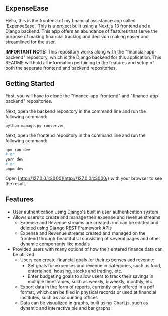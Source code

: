 ## ExpenseEase

Hello, this is the frontend of my financial assistance app called 'ExpenseEase'. This is a project built using a Next.js 13 frontend and a Django backend. This app offers an abundance of features that serve the purpose of making financial tracking and decision making easier and streamlined for the user.

**IMPORTANT NOTE:**
This repository works along with the "financial-app-backend" repository, which is the Django backend for this application. This README will hold all information pertaining to the features and setup of both the seperate frontend and backend repositories.

## Getting Started

First, you will have to clone the "finance-app-frontend" and "finance-app-backend" repositories.

Next, open the backend repository in the command line and run the following command:

```bash
python manage.py runserver
```

Next, open the frontend repository in the command line and run the following command:

```bash
npm run dev
# or
yarn dev
# or
pnpm dev
```

Open [http://127.0.0.1:3000](http://127.0.0.1:3000/) with your browser to see the result.

## Features

- User authentication using Django's built in user authentication system
- Allows users to create and manage their expense and revenue streams
  - Expense and Revenue streams are created and can be editted and deleted using Django REST Framework APIs
  - Expense and Revenue streams created and managed on the frontend through beautiful UI consisting of several pages and other     dynamic components like modals
- Provided users with many options of how their entered finance data can be utilized
  - Users can create financial goals for their expenses and revenue:
    - Set goals for expenses and revenue in categories, such as food, entertained, housing, stocks and trading, etc.
    - Enter budgeting goals to allow users to track their savings in multiple timeframes, such as weekly, biweekly, monthly,         etc.
  - Export data in the form of reports, currently only offered in a pdf format, which can be filed in physical records or used     at financial institutes, such as accounting offices
  - Data can be visualized in graphs, built using Chart.js, such as dynamic and interactive pie and bar graphs

